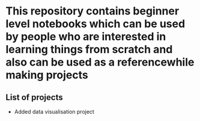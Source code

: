 # This repository contains beginner level notebooks which can be used by people who are interested in learning things from scratch and also can be used as a referencewhile making projects
## List of projects
  * Added data visualisation project
     
